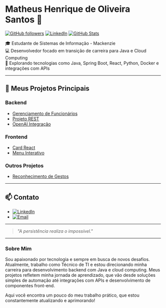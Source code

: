 # Matheus Henrique de Oliveira Santos 👋

[![GitHub followers](https://img.shields.io/github/followers/heriqueMH?style=social)](https://github.com/heriqueMH?tab=followers)
[![LinkedIn](https://img.shields.io/badge/LinkedIn-blue?style=flat&logo=linkedin)](https://www.linkedin.com/in/seu-perfil/)
[![GitHub Stats](https://github-readme-stats.vercel.app/api?username=heriqueMH&show_icons=true&theme=radical)](https://github.com/heriqueMH)

🎓 Estudante de Sistemas de Informação - Mackenzie  
💻 Desenvolvedor focado em transição de carreira para Java e Cloud Computing  
🚀 Explorando tecnologias como Java, Spring Boot, React, Python, Docker e integrações com APIs

---

## 🚀 Meus Projetos Principais

### Backend
- [Gerenciamento de Funcionários](https://github.com/heriqueMH/java-gerenciamento-funcionarios)
- [Projeto REST](https://github.com/heriqueMH/java-projeto-n2)
- [OpenAI Integração](https://github.com/heriqueMH/python-openai-exploracao)

### Frontend
- [Card React](https://github.com/heriqueMH/react-card-component)
- [Menu Interativo](https://github.com/heriqueMH/html-menu-interativo)

### Outros Projetos
- [Reconhecimento de Gestos](https://github.com/heriqueMH/python-reconhecimento-gestos)

---

## 📫 Contato

- [![LinkedIn](https://img.shields.io/badge/LinkedIn-blue?style=flat&logo=linkedin)](https://www.linkedin.com/in/matheus-henrique-2b8351190/)
- [![Email](https://img.shields.io/badge/Email-D14836?style=flat&logo=gmail&logoColor=white)](mh88533@gmail.com)

---

> _"A persistência realiza o impossível."_

---

### Sobre Mim

Sou apaixonado por tecnologia e sempre em busca de novos desafios. Atualmente, trabalho como Técnico de TI e estou direcionando minha carreira para desenvolvimento backend com Java e cloud computing. Meus projetos refletem minha jornada de aprendizado, que vão desde soluções simples de automação até integrações com APIs e desenvolvimento de componentes front-end.

Aqui você encontra um pouco do meu trabalho prático, que estou constantemente atualizando e aprimorando!
